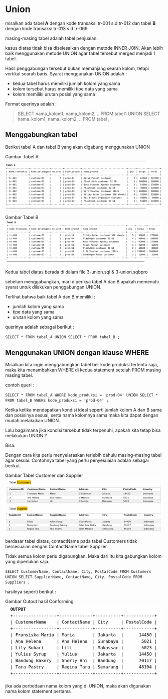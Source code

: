 # Union

misalkan ada tabel **A** dengan kode transaksi tr-001 s.d tr-012
dan tabel **B** dengan kode transaksi tr-013 s.d tr-069

masing-masing tabel adalah tabel penjualan.

kasus diatas tidak bisa diselesaikan dengan metode INNER JOIN. Akan lebih baik menggunakan metode UNION agar tabel tersebut merged menjadi 1 tabel.

Hasil penggabungan tersebut bukan memanjang searah kolom, tetapi vertikal searah baris. Syarat menggunakan UNION adalah :

* kedua tabel harus memiliki jumlah kolom yang sama
* kolom tersebut harus memiliki tipe data yang sama
* kolom memiliki urutan posisi yang sama

Format querinya adalah :

> SELECT nama_kolom1, nama_kolom2, .. FROM tabel1
> UNION
> SELECT nama_kolom1, nama_kolom2, .. FROM tabel ;

## Menggabungkan tabel

Berikut tabel A dan tabel B yang akan digabung menggunakan UNION

Gambar Tabel A
![tabel A](/tabel-UNION-A.png)

Gambar Tabel B
![tabel B](/tabel-UNION-b.png)

Kedua tabel diatas berada di dalam file 3-union.sql & 3-union.sqbpro

sebelum menggabungkan, mari diperiksa tabel A dan B apakah memenuhi syarat untuk dilakukan penggabungan UNION.

Terlihat bahwa baik tabel A dan B memiliki :

* jumlah kolom yang sama
* tipe data yang sama
* urutan kolom yang sama

querinya adalah sebagai berikut :

`
SELECT * FROM tabel_A
UNION
SELECT * FROM tabel_B ;
`

## Menggunakan UNION dengan klause WHERE

Misalkan kita ingin menggabungkan tabel ber kode produksi tertentu saja, maka kita menambahkan WHERE di kedua statement setelah FROM masing masing tabel.

contoh queri :

`
SELECT * FROM tabel_A
WHERE kode_produksi = 'prod-04'
UNION
SELECT * FROM tabel_B
WHERE kode_produksi = 'prod-04' ;
`

Ketika ketika mendapatkan kondisi ideal seperti jumlah kolom A dan B sama dan posisinya sesuai, serta nama kolomnya sama maka kita dapat dengan mudah melakukan UNION.

Lalu bagaimana jika kondisi tersebut tidak terpenuhi, apakah kita tetap bisa melakukan UNION ?

Bisa.

Dengan cara kita perlu menyelaraskan terlebih dahulu masing-masing tabel agar sesuai. Contohnya tabel yang perlu penyesuaian adalah sebagai berikut.

Gambar Tabel  Customer dan Supplier
![perlu konforming](/perlu-conforming.png)

berdasar tabel diatas, contactName pada tabel Customers tidak bersesuaian dengan ContactName tabel Supplier.

Tidak semua kolom perlu digabungkan. Maka dari itu kita gabungkan kolom yang diperlukan saja.

`
SELECT CustomerName, ContactName, City, PostalCode
FROM Customers
UNION
SELECT SupplierName, ContactName, City, PostalCode
FROM Suppliers ;
`

hasilnya seperti berikut :

Gambar Output hasil Conforming
![output Conforming](/output-UNION-confirming.png)

jika ada perbedaan nama kolom yang di UNION, maka akan digunakan nama kolom statement pertama
